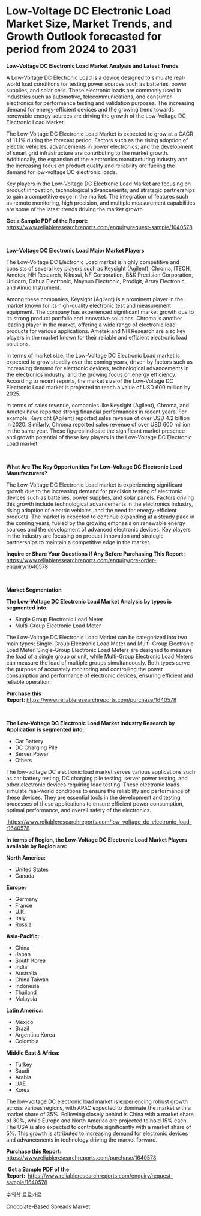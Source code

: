 <p><h1>Low-Voltage DC Electronic Load Market Size, Market Trends, and Growth Outlook forecasted for period from 2024 to 2031</h1></p><p><strong>Low-Voltage DC Electronic Load Market Analysis and Latest Trends</strong></p>
<p><p>A Low-Voltage DC Electronic Load is a device designed to simulate real-world load conditions for testing power sources such as batteries, power supplies, and solar cells. These electronic loads are commonly used in industries such as automotive, telecommunications, and consumer electronics for performance testing and validation purposes. The increasing demand for energy-efficient devices and the growing trend towards renewable energy sources are driving the growth of the Low-Voltage DC Electronic Load Market.</p><p>The Low-Voltage DC Electronic Load Market is expected to grow at a CAGR of 11.1% during the forecast period. Factors such as the rising adoption of electric vehicles, advancements in power electronics, and the development of smart grid infrastructure are contributing to the market growth. Additionally, the expansion of the electronics manufacturing industry and the increasing focus on product quality and reliability are fueling the demand for low-voltage DC electronic loads.</p><p>Key players in the Low-Voltage DC Electronic Load Market are focusing on product innovation, technological advancements, and strategic partnerships to gain a competitive edge in the market. The integration of features such as remote monitoring, high precision, and multiple measurement capabilities are some of the latest trends driving the market growth.</p></p>
<p><strong>Get a Sample PDF of the Report:&nbsp;</strong> <a href="https://www.reliableresearchreports.com/enquiry/request-sample/1640578">https://www.reliableresearchreports.com/enquiry/request-sample/1640578</a></p>
<p>&nbsp;</p>
<p><strong>Low-Voltage DC Electronic Load Major Market Players</strong></p>
<p><p>The Low-Voltage DC Electronic Load market is highly competitive and consists of several key players such as Keysight (Agilent), Chroma, ITECH, Ametek, NH Research, Kikusui, NF Corporation, B&K Precision Corporation, Unicorn, Dahua Electronic, Maynuo Electronic, Prodigit, Array Electronic, and Ainuo Instrument. </p><p>Among these companies, Keysight (Agilent) is a prominent player in the market known for its high-quality electronic test and measurement equipment. The company has experienced significant market growth due to its strong product portfolio and innovative solutions. Chroma is another leading player in the market, offering a wide range of electronic load products for various applications. Ametek and NH Research are also key players in the market known for their reliable and efficient electronic load solutions.</p><p>In terms of market size, the Low-Voltage DC Electronic Load market is expected to grow steadily over the coming years, driven by factors such as increasing demand for electronic devices, technological advancements in the electronics industry, and the growing focus on energy efficiency. According to recent reports, the market size of the Low-Voltage DC Electronic Load market is projected to reach a value of USD 600 million by 2025.</p><p>In terms of sales revenue, companies like Keysight (Agilent), Chroma, and Ametek have reported strong financial performances in recent years. For example, Keysight (Agilent) reported sales revenue of over USD 4.2 billion in 2020. Similarly, Chroma reported sales revenue of over USD 600 million in the same year. These figures indicate the significant market presence and growth potential of these key players in the Low-Voltage DC Electronic Load market.</p></p>
<p>&nbsp;</p>
<p><strong>What Are The Key Opportunities For Low-Voltage DC Electronic Load Manufacturers?</strong></p>
<p><p>The Low-Voltage DC Electronic Load market is experiencing significant growth due to the increasing demand for precision testing of electronic devices such as batteries, power supplies, and solar panels. Factors driving this growth include technological advancements in the electronics industry, rising adoption of electric vehicles, and the need for energy-efficient products. The market is expected to continue expanding at a steady pace in the coming years, fueled by the growing emphasis on renewable energy sources and the development of advanced electronic devices. Key players in the industry are focusing on product innovation and strategic partnerships to maintain a competitive edge in the market.</p></p>
<p><strong>Inquire or Share Your Questions If Any Before Purchasing This Report:</strong> <a href="https://www.reliableresearchreports.com/enquiry/pre-order-enquiry/1640578">https://www.reliableresearchreports.com/enquiry/pre-order-enquiry/1640578</a></p>
<p>&nbsp;</p>
<p><strong>Market Segmentation</strong></p>
<p><strong>The Low-Voltage DC Electronic Load Market Analysis by types is segmented into:</strong></p>
<p><ul><li>Single Group Electronic Load Meter</li><li>Multi-Group Electronic Load Meter</li></ul></p>
<p><p>The Low-Voltage DC Electronic Load Market can be categorized into two main types: Single-Group Electronic Load Meter and Multi-Group Electronic Load Meter. Single-Group Electronic Load Meters are designed to measure the load of a single group or unit, while Multi-Group Electronic Load Meters can measure the load of multiple groups simultaneously. Both types serve the purpose of accurately monitoring and controlling the power consumption and performance of electronic devices, ensuring efficient and reliable operation.</p></p>
<p><strong>Purchase this Report:&nbsp;</strong><a href="https://www.reliableresearchreports.com/purchase/1640578">https://www.reliableresearchreports.com/purchase/1640578</a></p>
<p>&nbsp;</p>
<p><strong>The Low-Voltage DC Electronic Load Market Industry Research by Application is segmented into:</strong></p>
<p><ul><li>Car Battery</li><li>DC Charging Pile</li><li>Server Power</li><li>Others</li></ul></p>
<p><p>The low-voltage DC electronic load market serves various applications such as car battery testing, DC charging pile testing, server power testing, and other electronic devices requiring load testing. These electronic loads simulate real-world conditions to ensure the reliability and performance of these devices. They are essential tools in the development and testing processes of these applications to ensure efficient power consumption, optimal performance, and overall safety of the electronics.</p></p>
<p><a href="https://www.reliableresearchreports.com/low-voltage-dc-electronic-load-r1640578">&nbsp;https://www.reliableresearchreports.com/low-voltage-dc-electronic-load-r1640578</a></p>
<p><strong>In terms of Region, the Low-Voltage DC Electronic Load Market Players available by Region are:</strong></p>
<p>
    <p> <strong> North America: </strong>
        <ul>
            <li>United States</li>
            <li>Canada</li>
        </ul>
        </p> 
    <p> <strong> Europe: </strong>
        <ul>
            <li>Germany</li>
            <li>France</li>
            <li>U.K.</li>
            <li>Italy</li>
            <li>Russia</li>
        </ul>
        </p> 
    <p> <strong> Asia-Pacific: </strong>
        <ul>
            <li>China</li>
            <li>Japan</li>
            <li>South Korea</li>
            <li>India</li>
            <li>Australia</li>
            <li>China Taiwan</li>
            <li>Indonesia</li>
            <li>Thailand</li>
            <li>Malaysia</li>
        </ul>
        </p> 
    <p> <strong> Latin America: </strong>
        <ul>
            <li>Mexico</li>
            <li>Brazil</li>
            <li>Argentina Korea</li>
            <li>Colombia</li>
        </ul>
        </p> 
    <p> <strong> Middle East & Africa: </strong>
        <ul>
            <li>Turkey</li>
            <li>Saudi</li>
            <li>Arabia</li>
            <li>UAE</li>
            <li>Korea</li>
        </ul>
    </p>
    </p>
<p><p>The low-voltage DC electronic load market is experiencing robust growth across various regions, with APAC expected to dominate the market with a market share of 35%. Following closely behind is China with a market share of 30%, while Europe and North America are projected to hold 15% each. The USA is also expected to contribute significantly with a market share of 5%. This growth is attributed to increasing demand for electronic devices and advancements in technology driving the market forward.</p></p>
<p><strong>Purchase this Report: </strong><a href="https://www.reliableresearchreports.com/purchase/1640578">https://www.reliableresearchreports.com/purchase/1640578</a></p>
<p>&nbsp;<strong>Get a Sample PDF of the Report:&nbsp;&nbsp;</strong><a href="https://www.reliableresearchreports.com/enquiry/request-sample/1640578">https://www.reliableresearchreports.com/enquiry/request-sample/1640578</a></p>
<p><strong></strong></p>
<p><p><a href="https://github.com/hzumrdvas204296/Market-Research-Report-List-3/blob/main/9992575127121.md">수의학 트로카르</a></p><p><a href="https://github.com/Dereodrews76856/Market-Research-Report-List-1/blob/main/chocolate-based-spreads-market.md">Chocolate-Based Spreads Market</a></p></p>